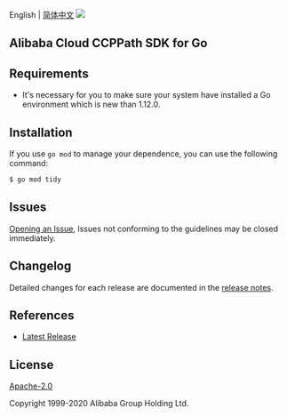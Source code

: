 English | [简体中文](README-CN.md)
![](https://aliyunsdk-pages.alicdn.com/icons/AlibabaCloud.svg)

## Alibaba Cloud CCPPath SDK for Go

## Requirements
- It's necessary for you to make sure your system have installed a Go environment which is new than 1.12.0.

## Installation
If you use `go mod` to manage your dependence, you can use the following command:

```sh
$ go mod tidy
```

## Issues
[Opening an Issue](https://github.com/aliyun/aliyun-ccp/issues/new), Issues not conforming to the guidelines may be closed immediately.

## Changelog
Detailed changes for each release are documented in the [release notes](./ChangeLog.txt).

## References
* [Latest Release](https://github.com/aliyun/aliyun-ccp/tree/master/ccppath-sdk/go)

## License
[Apache-2.0](http://www.apache.org/licenses/LICENSE-2.0)

Copyright 1999-2020 Alibaba Group Holding Ltd.